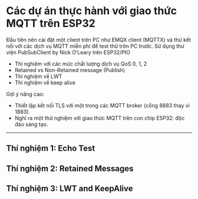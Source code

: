 # Các dự án thực hành với giao thức MQTT trên ESP32

Đầu tiên nên cài đặt một client trên PC như EMQX client (MQTTX) và thử kết nối với các dịch vụ MQTT miễn phí để test thử trên PC trước.
Sử dụng thư viện PubSubClient by Nick O’Leary trên ESP32/PIO 

- Thí nghiệm với các mức chất lượng dịch vụ QoS 0, 1, 2 
- Retained vs Non-Retained message (Publish)
- Thí nghiệm về LWT 
- Thí nghiệm về keep alive 

Gợi ý nâng cao:
- Thiết lập kết nối TLS với một trong các MQTT broker (cổng 8883 thay vì 1883). 
- Nghĩ ra một thử nghiệm với giao thức MQTT trên con chip ESP32: độc đáo sáng tạo. 

---

## Thí nghiệm 1: Echo Test 


## Thí nghiệm 2: Retained Messages 

## Thí nghiệm 3: LWT and KeepAlive


